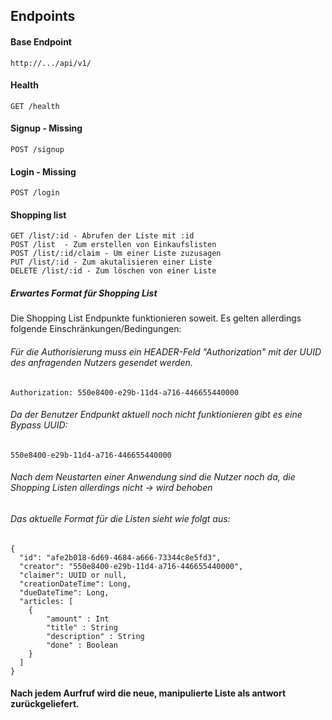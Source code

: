 ## Endpoints
#### Base Endpoint
    http://.../api/v1/
#### Health
    GET /health
#### Signup - Missing
    POST /signup
#### Login - Missing
    POST /login
#### Shopping list
    GET /list/:id - Abrufen der Liste mit :id
    POST /list  - Zum erstellen von Einkaufslisten
    POST /list/:id/claim - Um einer Liste zuzusagen
    PUT /list/:id - Zum akutalisieren einer Liste
    DELETE /list/:id - Zum löschen von einer Liste

##### Erwartes Format für Shopping List
Die Shopping List Endpunkte funktionieren soweit. Es gelten allerdings folgende Einschränkungen/Bedingungen:
###### Für die Authorisierung muss ein HEADER-Feld "Authorization" mit der UUID des anfragenden Nutzers gesendet werden.
    Authorization: 550e8400-e29b-11d4-a716-446655440000
###### Da der Benutzer Endpunkt aktuell noch nicht funktionieren gibt es eine Bypass UUID:
    550e8400-e29b-11d4-a716-446655440000
###### Nach dem Neustarten einer Anwendung sind die Nutzer noch da, die Shopping Listen allerdings nicht -> wird behoben
###### Das aktuelle Format für die Listen sieht wie folgt aus:
    {
      "id": "afe2b018-6d69-4684-a666-73344c8e5fd3",
      "creator": "550e8400-e29b-11d4-a716-446655440000",
      "claimer": UUID or null,
      "creationDateTime": Long,
      "dueDateTime": Long,
      "articles: [
        {
            "amount" : Int
            "title" : String
            "description" : String
            "done" : Boolean
        }
      ]
    }
#### Nach jedem Aurfruf wird die neue, manipulierte Liste als antwort zurückgeliefert.